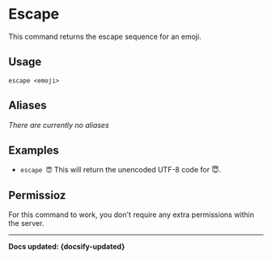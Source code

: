 # Escape
This command returns the escape sequence for an emoji.

## Usage
`escape <emoji>`

## Aliases
*There are currently no aliases*

## Examples
- `escape 😇` This will return the unencoded UTF-8 code for 😇.

## Permissioz
For this command to work, you don't require any extra permissions within the server.

----

**Docs updated: {docsify-updated}**